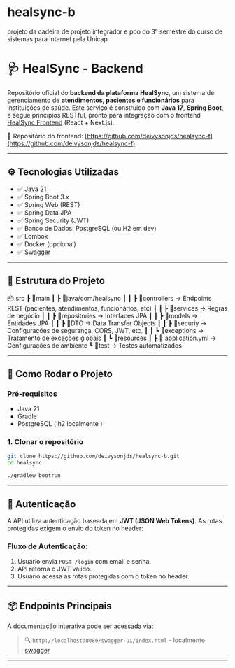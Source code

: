 # healsync-b
projeto da cadeira de projeto integrador e poo do 3° semestre do curso de sistemas para internet pela Unicap

# 🩺 HealSync - Backend

Repositório oficial do **backend da plataforma HealSync**, um sistema de gerenciamento de **atendimentos, pacientes e funcionários** para instituições de saúde. Este serviço é construído com **Java 17**, **Spring Boot**, e segue princípios RESTful, pronto para integração com o frontend [HealSync Frontend](https://github.com/seu-usuario/healsync-f) (React + Next.js).

🔗 Repositório do frontend: [https://github.com/deivysonjds/healsync-f](https://github.com/deivysonjds/healsync-f)

---

## ⚙️ Tecnologias Utilizadas

- ✅ Java 21
- ✅ Spring Boot 3.x
- ✅ Spring Web (REST)
- ✅ Spring Data JPA
- ✅ Spring Security (JWT)
- ✅ Banco de Dados: PostgreSQL (ou H2 em dev)
- ✅ Lombok
- ✅ Docker (opcional)
- ✅ Swagger 

---

## 📁 Estrutura do Projeto

📦 src
┣ 📂main
┃ ┣ 📂java/com/healsync
┃ ┃ ┣ 📂controllers → Endpoints REST (pacientes, atendimentos, funcionários, etc)
┃ ┃ ┣ 📂services → Regras de negócio
┃ ┃ ┣ 📂repositories → Interfaces JPA
┃ ┃ ┣ 📂models → Entidades JPA
┃ ┃ ┣ 📂DTO → Data Transfer Objects
┃ ┃ ┣ 📂securiy → Configurações de segurança, CORS, JWT, etc.
┃ ┃ ┗ 📂exceptions → Tratamento de exceções globais
┃ ┗ 📂resources
┃ ┣ 📄 application.yml → Configurações de ambiente
┗ 📂test → Testes automatizados

---

## 🚀 Como Rodar o Projeto

### Pré-requisitos

- Java 21
- Gradle
- PostgreSQL ( h2 localmente )

### 1. Clonar o repositório

```bash
git clone https://github.com/deivysonjds/healsync-b.git
cd healsync

./gradlew bootrun

```
---

## 🔐 Autenticação

A API utiliza autenticação baseada em **JWT (JSON Web Tokens)**. As rotas protegidas exigem o envio do token no header:


### Fluxo de Autenticação:

1. Usuário envia `POST /login` com email e senha.
2. API retorna o JWT válido.
3. Usuário acessa as rotas protegidas com o token no header.

---

## 📦 Endpoints Principais

A documentação interativa pode ser acessada via:

> 🔍 `http://localhost:8080/swagger-ui/index.html` - localmente
> [swagger](https://healsync-b-production.up.railway.app/swagger-ui/index.html#/)

---
